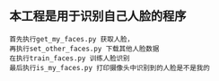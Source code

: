 ## 本工程是用于识别自己人脸的程序
    首先执行get_my_faces.py 获取人脸，
    再执行set_other_faces.py 下载其他人脸数据
    在执行train_faces.py 训练人脸识别
    最后执行is_my_faces.py 打印摄像头中识别到的人脸是不是我的